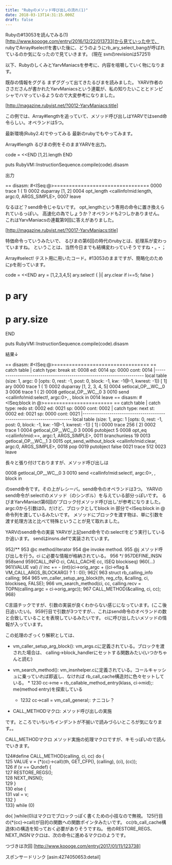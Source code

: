 ```yaml
---
title: "Rubyのメソッド呼び出しの流れ(1)"
date: 2018-03-13T14:31:15.000Z
draft: false
---
```


Rubyの#13053を読んでみる(1) [http://www.koooge.com/entry/2016/12/22/013733]から見ていった中で、
rubyでArray#select!を書いた後に、どうのようにrb_ary_select_bangが呼ばれているのか気になったので見ていきます。
(現在 svnのrevisionは57251)

以下、RubyのしくみとYarvManiacsを参考に、内容を咀嚼していく物になります。

既存の情報をググる
まずググって出てきたるびまを読みました。
YARV作者のささださんが書かれたYarvManiacsという連載が、私の知りたいこととドンピシャでハマっているようなので大変参考になりました。

[http://magazine.rubyist.net/?0012-YarvManiacs:title]

この例では、Array#lengthを追っていて、メソッド呼び出しはYARVではsend命令らしい。オペランドは5つ。

最新環境(Ruby2.4)でやってみる
最新のrubyでもやってみます。

Array#length
るびまの例をそのままYARVを出力。

code = <<END
[1,2].length
END

puts RubyVM::InstructionSequence.compile(code).disasm


出力

== disasm: #<ISeq:<compiled>@<compiled>>================================
0000 trace            1                                               (   1)
0002 duparray         [1, 2]
0004 opt_length       <callinfo!mid:length, argc:0, ARGS_SIMPLE>, <callcache>
0007 leave


なるほど？send命令じゃないです。
opt_lengthという専用の命令に置き換えられているっぽい。
高速化の為でしょうか？オペランドも2つしかありません。
これはYarvManiacsの連載第9回に答えがありました。

[http://magazine.rubyist.net/?0017-YarvManiacs:title]

特価命令っていうみたいで、
るびまの第6回の時代のrubyとは、処理系が変わっていますね。
ということは、当然今日までも結構変わっていそうですね・。・；

Array#select!
テスト用に用いたコード。#13053のままですが、簡略化のためにpを削っています。

code = <<END
ary = [1,2,3,4,5]
ary.select! { |i| ary.clear if i==5; false }
# p ary
# p ary.size
END

puts RubyVM::InstructionSequence.compile(code).disasm


結果↓

== disasm: #<ISeq:<compiled>@<compiled>>================================
== catch table
| catch type: break  st: 0008 ed: 0014 sp: 0000 cont: 0014
|------------------------------------------------------------------------
local table (size: 1, argc: 0 [opts: 0, rest: -1, post: 0, block: -1, kw: -1@-1, kwrest: -1])
[ 1] ary
0000 trace            1                                               (   1)
0002 duparray         [1, 2, 3, 4, 5]
0004 setlocal_OP__WC__0 3
0006 trace            1                                               (   2)
0008 getlocal_OP__WC__0 3
0010 send             <callinfo!mid:select!, argc:0>, <callcache>, block in <compiled>
0014 leave
== disasm: #<ISeq:block in <compiled>@<compiled>>=======================
== catch table
| catch type: redo   st: 0002 ed: 0021 sp: 0000 cont: 0002
| catch type: next   st: 0002 ed: 0021 sp: 0000 cont: 0021
|------------------------------------------------------------------------
local table (size: 1, argc: 1 [opts: 0, rest: -1, post: 0, block: -1, kw: -1@-1, kwrest: -1])
[ 1] i<Arg>
0000 trace            256                                             (   2)
0002 trace            1
0004 getlocal_OP__WC__0 3
0006 putobject        5
0008 opt_eq           <callinfo!mid:==, argc:1, ARGS_SIMPLE>, <callcache>
0011 branchunless     19
0013 getlocal_OP__WC__1 3
0015 opt_send_without_block <callinfo!mid:clear, argc:0, ARGS_SIMPLE>, <callcache>
0018 pop
0019 putobject        false
0021 trace            512
0023 leave


長々と張り付けておりますが、メソッド呼び出しは

0008 getlocal_OP__WC__0 3
0010 send             <callinfo!mid:select!, argc:0>, <callcache>, block in <compiled>


のsend命令です。その上がレシーバ。send命令のオペランドは3つ。
YARVのsend命令が:select!のメソッド（のシンボル）を与えている部分っぽいです。
るびまYarvManiact第6回の'ブロック付メソッド呼び出し'が参考になりました。
argc:0から引数は0。だけど、ブロックとしてblock in <compild>部分で<ISeq:block in
<compiled>@<compiled>命令列を渡しているみたいです。
メソッドにブロックを渡す物は、単に引数を渡す処理方法と比べて特殊ということが見て取れました。

YARVのsend命令の実装
YARVが上記send命令での:select!をどう実行しているか追います。
sendはinsns.defで実装されています。

952/**
953  @c method/iterator
954  @e invoke method.
955  @j メソッド呼び出しを行う。ci に必要な情報が格納されている。
956 */
957DEFINE_INSN
958send
959(CALL_INFO ci, CALL_CACHE cc, ISEQ blockiseq)
960(...)
961(VALUE val) // inc += - (int)(ci->orig_argc + ((ci->flag & VM_CALL_ARGS_BLOCKARG) ? 1 : 0));
962{
963    struct rb_calling_info calling;
964
965    vm_caller_setup_arg_block(th, reg_cfp, &calling, ci, blockiseq, FALSE);
966    vm_search_method(ci, cc, calling.recv = TOPN(calling.argc = ci->orig_argc));
967    CALL_METHOD(&calling, ci, cc);
968}


C言語チックですが、引数の実装が良くわからない感じになっています。(ここ後日追いたい)。
959行目で引数が3つですが、、これはsend命令のオペランドの数と合致していることを表現しているみたいです。
ciに呼び出したいメソッドの情報が入っています。

この処理のざっくり解釈としては、

 * vm_caller_setup_arg_block(): vm_args.cに定義されている。ブロックを渡された場合は、
   calling->block_handlerにセットする関数みたい(いつかちゃんと読む)
 * vm_search_method(): vm_insnhelper.cに定義されている。コールキャッシュに乗っていれば即返し、なければ
   rb_call_cache構造対に色々セットしている。 * 1230 cc->me = rb_callable_method_entry(klass,
      ci->mid);: me(method entry)を探索している
    * 1232 cc->call = vm_call_general;: ナニコレ？
   
   
 * CALL_METHODマクロ: メソッド呼び出しの実施

です。ところでいちいちインデントが不揃いで読みづらいところが気になります。。

CALL_METHODマクロ
メソッド実施の処理マクロですが、キモっぽいので読んでいきます。

124#define CALL_METHOD(calling, ci, cc) do { \
125    VALUE v = (*(cc)->call)(th, GET_CFP(), (calling), (ci), (cc)); \
126    if (v == Qundef) { \
127	RESTORE_REGS(); \
128	NEXT_INSN(); \
129    } \
130    else { \
131	val = v; \
132    } \
133} while (0)


do{ }while(0)はマクロでブロックっぽく書くための小技なので無視。
125行目の(*(cc)->call)が目的の関数への関数ポインタみたいです。
cc(rb_call_cache構造体)の構造を知っておく必要がありそうですね。
他のRESTORE_REGS、NEXT_INSNマクロは、次の命令に進めるマクロのようです。

つづきは次回 [http://www.koooge.com/entry/2017/01/11/123738]

スポンサードリンク
[asin:4274050653:detail]
